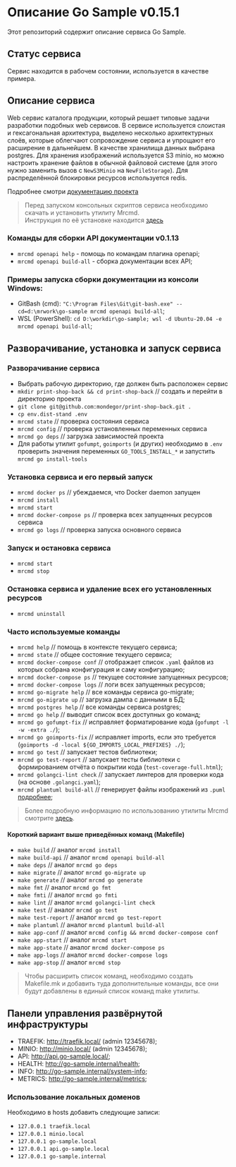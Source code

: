 # Описание Go Sample v0.15.1
Этот репозиторий содержит описание сервиса Go Sample.

## Статус сервиса
Сервис находится в рабочем состоянии, используется в качестве примера.

## Описание сервиса
Web сервис каталога продукции, который решает типовые задачи разработки подобных web сервисов.
В сервисе используется слоистая и гексагональная архитектура, выделено несколько архитектурных
слоёв, которые облегчают сопровождение сервиса и упрощают его расширение в дальнейшем.
В качестве хранилища данных выбрана postgres. Для хранения изображений используется S3 minio,
но можно настроить хранение файлов в обычной файловой системе
(для этого нужно заменить вызов с `NewS3Minio` на `NewFileStorage`).
Для распределённой блокировки ресурсов используется redis.

Подробнее смотри [документацию проекта](./docs/README.md)

> Перед запуском консольных скриптов сервиса необходимо скачать и установить утилиту Mrcmd.\
> Инструкция по её установке находится [здесь](https://github.com/mondegor/mrcmd#readme)

### Команды для сборки API документации v0.1.13
- `mrcmd openapi help` - помощь по командам плагина openapi;
- `mrcmd openapi build-all` - сборка документации всех API;

### Примеры запуска сборки документации из консоли Windows:
- GitBash (cmd): `"C:\Program Files\Git\git-bash.exe" --cd=d:\mrwork\go-sample mrcmd openapi build-all`;
- WSL (PowerShell): `cd D:\workdir\go-sample; wsl -d Ubuntu-20.04 -e mrcmd openapi build-all`;

## Разворачивание, установка и запуск сервиса

### Разворачивание сервиса
- Выбрать рабочую директорию, где должен быть расположен сервис
- `mkdir print-shop-back && cd print-shop-back` // создать и перейти в директорию проекта
- `git clone git@github.com:mondegor/print-shop-back.git .`
- `cp env.dist-stand .env`
- `mrcmd state` // проверка состояния сервиса
- `mrcmd config` // проверка установленных переменных сервиса
- `mrcmd go deps` // загрузка зависимостей проекта
- Для работы утилит `gofumpt`, `goimports` (и других) необходимо в `.env` проверить
  значения переменных `GO_TOOLS_INSTALL_*` и запустить `mrcmd go install-tools`

### Установка сервиса и его первый запуск
- `mrcmd docker ps` // убеждаемся, что Docker daemon запущен
- `mrcmd install`
- `mrcmd start`
- `mrcmd docker-compose ps` // проверка всех запущенных ресурсов сервиса
- `mrcmd go logs` // проверка запуска основного сервиса

### Запуск и остановка сервиса
- `mrcmd start`
- `mrcmd stop`

### Остановка сервиса и удаление всех его установленных ресурсов
- `mrcmd uninstall`

### Часто используемые команды
- `mrcmd help` // помощь в контексте текущего сервиса;
- `mrcmd state` // общее состояние текущего сервиса;
- `mrcmd docker-compose conf` // отображает список `.yaml` файлов из которых собрана конфигурация и саму конфигурацию;
- `mrcmd docker-compose ps` // текущее состояние запущенных ресурсов;
- `mrcmd docker-compose logs` // логи всех запущенных ресурсов;
- `mrcmd go-migrate help` // все команды сервиса go-migrate;
- `mrcmd go-migrate up` // загрузка дампа с данными в БД;
- `mrcmd postgres help` // все команды сервиса postgres;
- `mrcmd go help` // выводит список всех доступных go команд;
- `mrcmd go gofumpt-fix` // исправляет форматирование кода (`gofumpt -l -w -extra ./`);
- `mrcmd go goimports-fix` // исправляет imports, если это требуется (`goimports -d -local ${GO_IMPORTS_LOCAL_PREFIXES} ./`);
- `mrcmd go test` // запускает тестов библиотеки;
- `mrcmd go test-report` // запускает тесты библиотеки с формированием отчёта о покрытии кода (`test-coverage-full.html`);
- `mrcmd golangci-lint check` // запускает линтеров для проверки кода (на основе `.golangci.yaml`);
- `mrcmd plantuml build-all` // генерирует файлы изображений из `.puml` [подробнее](https://github.com/mondegor/mrcmd-plugins/blob/master/plantuml/README.md#%D1%80%D0%B0%D0%B1%D0%BE%D1%82%D0%B0-%D1%81-%D0%B4%D0%BE%D0%BA%D1%83%D0%BC%D0%B5%D0%BD%D1%82%D0%B0%D1%86%D0%B8%D0%B5%D0%B9-%D0%BF%D1%80%D0%BE%D0%B5%D0%BA%D1%82%D0%B0-markdown--plantuml);

> Более подробную информацию по использованию утилиты Mrcmd
> смотрите [здесь](https://github.com/mondegor/mrcmd#readme).

#### Короткий вариант выше приведённых команд (Makefile)
- `make build` // аналог `mrcmd install`
- `make build-api` // аналог `mrcmd openapi build-all`
- `make deps` // аналог `mrcmd go deps`
- `make migrate` // аналог `mrcmd go-migrate up`
- `make generate` // аналог `mrcmd go generate`
- `make fmt` // аналог `mrcmd go fmt`
- `make fmti` // аналог `mrcmd go fmti`
- `make lint` // аналог `mrcmd golangci-lint check`
- `make test` // аналог `mrcmd go test`
- `make test-report` // аналог `mrcmd go test-report`
- `make plantuml` // аналог `mrcmd plantuml build-all`
- `make app-conf` // аналог `mrcmd config && mrcmd docker-compose conf`
- `make app-start` // аналог `mrcmd start`
- `make app-state` // аналог `mrcmd docker-compose ps`
- `make app-logs` // аналог `mrcmd docker-compose logs`
- `make app-stop` // аналог `mrcmd stop`

> Чтобы расширить список команд, необходимо создать Makefile.mk и добавить
> туда дополнительные команды, все они будут добавлены в единый список команд make утилиты.

## Панели управления развёрнутой инфраструктуры
- TRAEFIK: http://traefik.local/ (admin 12345678);
- MINIO: http://minio.local/ (admin 12345678);
- API: http://api.go-sample.local/;
- HEALTH: http://go-sample.internal/health;
- INFO: http://go-sample.internal/system-info;
- METRICS: http://go-sample.internal/metrics;

### Использование локальных доменов
Необходимо в hosts добавить следующие записи:
- `127.0.0.1 traefik.local`
- `127.0.0.1 minio.local`
- `127.0.0.1 go-sample.local`
- `127.0.0.1 api.go-sample.local`
- `127.0.0.1 go-sample.internal`
